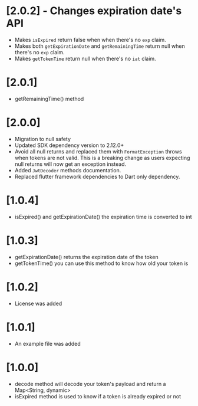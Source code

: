 # [2.0.2] - Changes expiration date's API

- Makes `isExpired` return false when when there's no `exp` claim.
- Makes both `getExpirationDate` and `getRemainingTime` return null when there's no `exp` claim.
- Makes `getTokenTime` return null when there's no `iat` claim.

# [2.0.1] 

- getRemainingTime() method

# [2.0.0]

- Migration to null safety
- Updated SDK dependency version to 2.12.0+
- Avoid all null returns and replaced them with `FormatException` throws when tokens are not valid. This is a breaking change as users expecting null returns will now get an exception instead.
- Added `JwtDecoder` methods documentation.
- Replaced flutter framework dependencies to Dart only dependency.

# [1.0.4] 

- isExpired() and getExpirationDate() the expiration time is converted to int

# [1.0.3] 

- getExpirationDate() returns the expiration date of the token
- getTokenTime() you can use this method to know how old your token is

# [1.0.2] 

- License was added

# [1.0.1] 

- An example file was added

# [1.0.0] 

- decode method will decode your token's payload and return a Map<String, dynamic>
- isExpired method is used to know if a token is already expired or not